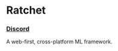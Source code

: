 # Ratchet

### [Discord](https://discord.gg/XFe33KQTG4)

A web-first, cross-platform ML framework.

